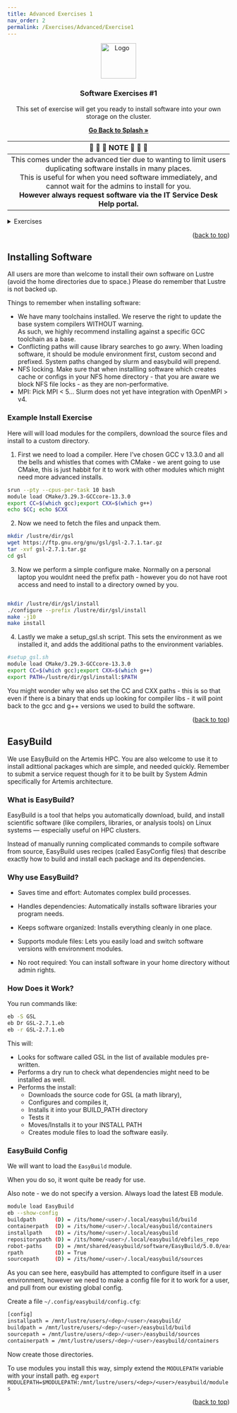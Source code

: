 ```yaml
---
title: Advanced Exercises 1
nav_order: 2
permalink: /Exercises/Advanced/Exercise1
---
```

<div id="top"></div>

<!-- PROJECT SHIELDS -->
<!--
*** I'm using markdown "reference style" links for readability.
*** Reference links are enclosed in brackets [ ] instead of parentheses ( ).
*** See the bottom of this document for the declaration of the reference variables
*** for contributors-url, forks-url, etc. This is an optional, concise syntax you may use.

[![Contributors](https://img.shields.io/github/contributors/universityofsussex-its/RC-Workshops.svg?style=for-the-badge)](https://github.com/universityofsussex-its/RC-Workshops/graphs/contributors)
[![Forks](https://img.shields.io/github/forks/universityofsussex-its/RC-Workshops.svg?style=for-the-badge)](https://github.com/universityofsussex-its/RC-Workshops/network/members)
[![Stargazers][stars-shield]][stars-url]
[![Issues](https://img.shields.io/github/issues/universityofsussex-its/RC-Workshops.svg?style=for-the-badge)](https://github.com/universityofsussex-its/RC-Workshops/issues)



<!-- PROJECT LOGO -->

<div align="center">
  <a href="https://universityofsussex-rc.github.io/Workshops/">
    <img src="https://universityofsussex-rc.github.io/Workshops/images/logo.png" alt="Logo" width="80" height="80">
  </a>

  <h3 align="center">Software Exercises #1</h3>
  <p align="center">
    This set of exercise will get you ready to install software into your own storage on the cluster. 


  </p>
    <a href="https://universityofsussex-rc.github.io/Workshops/"><strong>Go Back to Splash »</strong></a>
    <br />
</div>

| 🚨 🚨 🚨 **NOTE** 🚨 🚨 🚨 |
| :-----------------------------------------: |
| This comes under the advanced tier due to wanting to limit users duplicating software installs in many places. <br> This is useful for when you need software immediately, and cannot wait for the admins to install for you. <br><strong> However always request software via the IT Service Desk Help portal. </strong> |


<!-- TABLE OF CONTENTS -->
<details>
  <summary>Exercises</summary>
  <ol>
    <li><a href="#InstallingSoftware">Installing Software</a></li>
    <li><a href="#EasyBuild">EasyBuild</a></li>
  </ol>
</details>




<p align="right">(<a href="#top">back to top</a>)</p>

## Installing Software

All users are more than welcome to install their own software on Lustre (avoid the home directories due to space.) Please do remember that Lustre is not backed up.

Things to remember when installing software:

 - We have many toolchains installed. We reserve the right to update the base system compilers WITHOUT warning. <br> As such, we highly recommend installing against a specific GCC toolchain as a base.
 - Conflicting paths will cause library searches to go awry. When loading software, it should be module environment first, custom second and prefixed. System paths changed by slurm and easybuild will prepend.
 - NFS locking. Make sure that when installling software which creates cache or configs in your NFS home directory - that you are aware we block NFS file locks - as they are non-performative.
 - MPI: Pick MPI < 5... Slurm does not yet have integration with OpenMPI > v4.


### Example Install Exercise

Here will will load modules for the compilers, download the source files and install to a custom directory.

1. First we need to load a compiler. Here I've chosen GCC v 13.3.0 and all the bells and whistles that comes with CMake - we arent going to use CMake, this is just habbit for it to work with other modules which might need more advanced installs.

```bash
srun --pty --cpus-per-task 10 bash
module load CMake/3.29.3-GCCcore-13.3.0
export CC=$(which gcc);export CXX=$(which g++)
echo $CC; echo $CXX
```


2. Now we need to fetch the files and unpack them.

```bash
mkdir /lustre/dir/gsl
wget https://ftp.gnu.org/gnu/gsl/gsl-2.7.1.tar.gz
tar -xvf gsl-2.7.1.tar.gz
cd gsl
```

3. Now we perform a simple configure make. Normally on a personal laptop you wouldnt need the prefix path - however you do not have root access and need to install to a directory owned by you.

```bash

mkdir /lustre/dir/gsl/install
./configure --prefix /lustre/dir/gsl/install
make -j10
make install
```


4. Lastly we make a setup_gsl.sh script. This sets the environment as we installed it, and adds the additional paths to the environment variables.

```bash
#setup_gsl.sh
module load CMake/3.29.3-GCCcore-13.3.0
export CC=$(which gcc);export CXX=$(which g++)
export PATH=/lustre/dir/gsl/install:$PATH
```

You might wonder why we also set the CC and CXX paths - this is so that even if there is a binary that ends up looking for compiler libs - it will point back to the gcc and g++ versions we used to build the software.

<p align="right">(<a href="#top">back to top</a>)</p>

## EasyBuild

We use EasyBuild on the Artemis HPC. You are also welcome to use it to install adittional packages which are simple, and needed quickly. Remember to submit a service request though for it to be built by System Admin specifically for Artemis architecture.

### What is EasyBuild?

EasyBuild is a tool that helps you automatically download, build, and install scientific software (like compilers, libraries, or analysis tools) on Linux systems — especially useful on HPC clusters.

Instead of manually running complicated commands to compile software from source, EasyBuild uses recipes (called EasyConfig files) that describe exactly how to build and install each package and its dependencies.

### Why use EasyBuild?

- Saves time and effort: Automates complex build processes.

- Handles dependencies: Automatically installs software libraries your program needs.

- Keeps software organized: Installs everything cleanly in one place.

- Supports module files: Lets you easily load and switch software versions with environment modules.

- No root required: You can install software in your home directory without admin rights.

### How Does it Work?

You run commands like:

```bash
eb -S GSL
eb Dr GSL-2.7.1.eb 
eb -r GSL-2.7.1.eb
```

This will:

 - Looks for software called GSL in the list of available modules pre-written.
 - Performs a dry run to check what dependencies might need to be installed as well.
 - Performs the install:
    - Downloads the source code for GSL (a math library),
    - Configures and compiles it,
    - Installs it into your BUILD_PATH directory
    - Tests it
    - Moves/Installs it to your INSTALL PATH
    - Creates module files to load the software easily.

### EasyBuild Config

We will want to load the ``EasyBuild`` module. 

When you do so, it wont quite be ready for use. 

Also note - we do not specify a version. Always load the latest EB module.

```bash
module load EasyBuild
eb --show-config
buildpath      (D) = /its/home/<user>/.local/easybuild/build
containerpath  (D) = /its/home/<user>/.local/easybuild/containers
installpath    (D) = /its/home/<user>/.local/easybuild
repositorypath (D) = /its/home/<user>/.local/easybuild/ebfiles_repo
robot-paths    (D) = /mnt/shared/easybuild/software/EasyBuild/5.0.0/easybuild/easyconfigs
rpath          (D) = True
sourcepath     (D) = /its/home/<user>/.local/easybuild/sources
```

As you can see here, easybuild has attempted to configure itself in a user environment, however we need to make a config file for it to work for a user, and pull from our existing global config.

Create a file ``~/.config/easybuild/config.cfg``:

```bash
[config]
installpath = /mnt/lustre/users/<dep>/<user>/easybuild/
buildpath = /mnt/lustre/users/<dep>/<user>/easybuild/build
sourcepath = /mnt/lustre/users/<dep>/<user>/easybuild/sources
containerpath = /mnt/lustre/users/<dep>/<user>/easybuild/containers
```

Now create those directories.

To use modules you install this way, simply extend the ``MODULEPATH`` variable with your install path. eg ``export MODULEPATH=$MODULEPATH:/mnt/lustre/users/<dep>/<user>/easybuild/modules``

<p align="right">(<a href="#top">back to top</a>)</p>



<!-- MARKDOWN LINKS & IMAGES -->
<!-- https://www.markdownguide.org/basic-syntax/#reference-style-links -->
[contributors-shield]: https://img.shields.io/github/contributors/universityofsussex-its/RC-Workshops.svg?style=for-the-badge
[contributors-url]: https://github.com/universityofsussex-rc/Workshops/graphs/contributors
[forks-shield]: https://img.shields.io/github/forks/universityofsussex-its/RC-Workshops.svg?style=for-the-badge
[forks-url]: https://github.com/universityofsussex-rc/Workshops/network/members
[stars-shield]: https://img.shields.io/github/stars/universityofsussex-its/RC-Workshops.svg?style=for-the-badge
[stars-url]: https://github.com/universityofsussex-rc/Workshops/stargazers
[issues-shield]: https://img.shields.io/github/issues/universityofsussex-its/RC-Workshops.svg?style=for-the-badge
[issues-url]: https://github.com/universityofsussex-rc/Workshops/issues